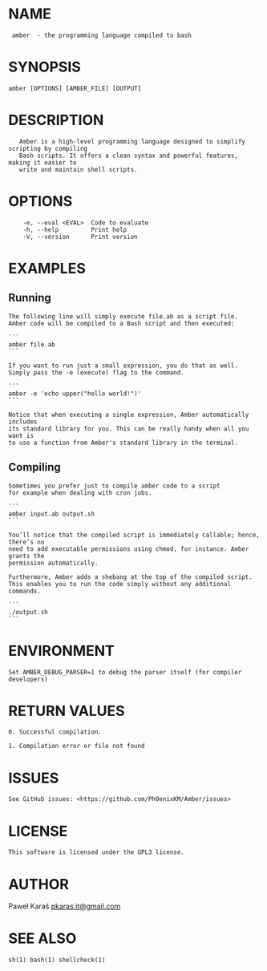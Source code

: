 # NAME
     amber  - the programming language compiled to bash

# SYNOPSIS
    amber [OPTIONS] [AMBER_FILE] [OUTPUT]

# DESCRIPTION
       Amber is a high-level programming language designed to simplify scripting by compiling
       Bash scripts. It offers a clean syntax and powerful features, making it easier to
       write and maintain shell scripts.

# OPTIONS
        -e, --eval <EVAL>  Code to evaluate
        -h, --help         Print help
        -V, --version      Print version

# EXAMPLES

## Running
    The following line will simply execute file.ab as a script file. 
    Amber code will be compiled to a Bash script and then executed:

    ```
    amber file.ab
    ```

    If you want to run just a small expression, you do that as well. 
    Simply pass the -e (execute) flag to the command.

    ```
    amber -e 'echo upper("hello world!")'
    ```

    Notice that when executing a single expression, Amber automatically includes 
    its standard library for you. This can be really handy when all you want is 
    to use a function from Amber's standard library in the terminal.

## Compiling
    Sometimes you prefer just to compile amber code to a script 
    for example when dealing with cron jobs.

    ``` 
    amber input.ab output.sh
    ```

    You’ll notice that the compiled script is immediately callable; hence, there’s no
    need to add executable permissions using chmod, for instance. Amber grants the 
    permission automatically.

    Furthermore, Amber adds a shebang at the top of the compiled script. 
    This enables you to run the code simply without any additional commands.

    ```
    ./output.sh
    ```

# ENVIRONMENT
    Set AMBER_DEBUG_PARSER=1 to debug the parser itself (for compiler developers)

# RETURN VALUES
    0. Successful compilation.

    1. Compilation error or file not found

# ISSUES
    See GitHub issues: <https://github.com/Ph0enixKM/Amber/issues>

# LICENSE
    This software is licensed under the GPL3 license.

# AUTHOR
   Paweł Karaś <pkaras.it@gmail.com>

# SEE ALSO
    sh(1) bash(1) shellcheck(1)
